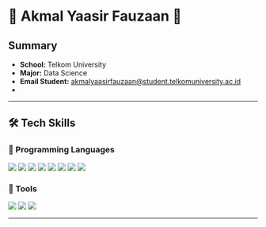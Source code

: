 # 👋 Akmal Yaasir Fauzaan 👋

## Summary
- **School:** Telkom University  
- **Major:** Data Science  
- **Email Student:** [akmalyaasirfauzaan@student.telkomuniversity.ac.id](mailto:akmalyaasirfauzaan@student.telkomuniversity.ac.id)
- 
---

## 🛠 Tech Skills

### 🚀 Programming Languages
<p>
  <img src="https://img.shields.io/badge/-JavaScript-F7DF1E?style=flat-square&logo=javascript&logoColor=black">
  <img src="https://img.shields.io/badge/-CSS3-1572B6?style=flat-square&logo=css3">
  <img src="https://img.shields.io/badge/-HTML5-E34F26?style=flat-square&logo=html5&logoColor=white">
  <img src="https://img.shields.io/badge/-Python-3776AB?style=flat-square&logo=python&logoColor=white">
  <img src="https://img.shields.io/badge/-Go-00ADD8?style=flat-square&logo=go&logoColor=white">
  <img src="https://img.shields.io/badge/-React-61DAFB?style=flat-square&logo=react&logoColor=black">
  <img src="https://img.shields.io/badge/-Tailwind%20CSS-38B2AC?style=flat-square&logo=tailwind-css&logoColor=white">
  <img src="https://img.shields.io/badge/-TensorFlow-FF6F00?style=flat-square&logo=tensorflow&logoColor=white">
</p>

### 🔧 Tools
<p>
  <img src="https://img.shields.io/badge/-Git-F05032?style=flat-square&logo=git&logoColor=white">
  <img src="https://img.shields.io/badge/-GitHub-181717?style=flat-square&logo=github">
  <img src="https://img.shields.io/badge/-MySQL-4479A1?style=flat-square&logo=mysql&logoColor=white">
</p>

---
